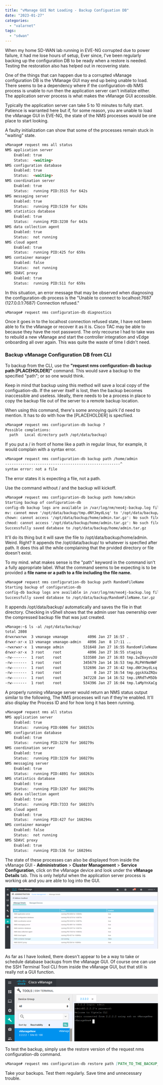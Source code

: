 ```yaml
---
title: "vManage GUI Not Loading - Backup Configuation DB"
date: "2023-01-27"
categories: 
  - "valarnet"
tags: 
  - "sdwan"
---
```


When my home SD-WAN lab running in EVE-NG corrupted due to power failure, it had me lose hours of setup, Ever since, I've been regularly backing up the configuration DB to be ready when a restore is needed. Testing the restoration also has helped out in recovering state.

One of the things that can happen due to a corrupted vManage configuration DB is the VManage GUI may end up being unable to load. There seems to be a dependency where if the configuration-db NMS process is unable to run then the application server can't initialize either. The application server process is what makes the vManage GUI accessible. 

Typically the application server can take 5 to 10 minutes to fully start. Patience is warranted here but if, for some reason, you are unable to load the vManage GUI in EVE-NG, the state of the NMS processes would be one place to start looking.

A faulty initialization can show that some of the processes remain stuck in "waiting" state.

```md
vManage# request nms all status
NMS application server
	Enabled: true
	Status:  <waiting>
NMS configuration database
	Enabled: true
	Status:  <waiting>
NMS coordination server
	Enabled: true
	Status:  running PID:3515 for 642s
NMS messaging server
	Enabled: true
	Status:  running PID:5159 for 626s
NMS statistics database
	Enabled: true
	Status:  running PID:3230 for 643s
NMS data collection agent
	Enabled: true
	Status:  not running
NMS cloud agent
	Enabled: true
	Status:  running PID:425 for 659s
NMS container manager
	Enabled: false
	Status:  not running
NMS SDAVC proxy
	Enabled: true
	Status:  running PID:511 for 659s
```

In this situation, an error message that may be observed when diagnosing the configuration-db process is the "Unable to connect to localhost:7687 (127.0.0.1:7687) Connection refused."

```md
vManage# request nms configuration-db diagnostics
```

Once it goes in to the localhost connection refused state, I have not been able to fix the vManage or recover it as it is. Cisco TAC may be able to because they have the root password. The only recourse I had to take was to rebuild a new vManage and start the controller integration and vEdge onboarding all over again. This was quite the waste of time I didn't need.

### Backup vManage Configuration DB from CLI

To backup from the CLI, use the **"request nms configuration-db backup path [PLACEHOLDER]"** command. This would save a backup to the specified "path"; or so one would think. 

Keep in mind that backup using this method will save a local copy of the configuation-db. If the server itself is lost, then the backup becomes inaccessible and useless. Ideally, there needs to be a process in place to copy the backup file out of the server to a remote backup location.

When using this command, there's some annoying quirk I'd need to mention.  It has to do with how the [PLACEHOLDER] is specfiied. 

```md
vManage# request nms configuration-db backup ?
Possible completions:
  path   Local directory path /opt/data/backup)
```

If you put a / in front of home like a path in regular linux, for example, it would complain with a syntax error.
```md
vManage# request nms configuration-db backup path /home/admin
-----------------------------------------------------^
syntax error: not a file
```
The error states it is expecting a file, not a path.

Use the command without / and the backup will kickoff. 

```md
vManage# request nms configuration-db backup path home/admin
Starting backup of configuration-db
config-db backup logs are available in /var/log/nm/neo4j-backup.log file
mv: cannot move '/opt/data/backup/tmp.dNYJmydLsq' to '/opt/data/backup/home/admin.tar.gz': No such file or directory
chown: cannot access '/opt/data/backup/home/admin.tar.gz': No such file or directory
chmod: cannot access '/opt/data/backup/home/admin.tar.gz': No such file or directory
Successfully saved database to /opt/data/backup/home/admin.tar.gz
```
It'll do its thing but it will save the file to /opt/data/backup/home/admin. Weird. Right? It appends the /opt/data/backup/ to whatever is specfied after path.  It does this all the while complaining that the prvided directory or file doesn't exist.

To my mind. what makes sense is the "path" keyword in the command isn't a fully appropriate label. What the command seems to be expecting is to be provided a **file name or a path to a file including the file name.** 

```md
vManage# request nms configuration-db backup path RandomFileName
Starting backup of configuration-db
config-db backup logs are available in /var/log/nm/neo4j-backup.log file
Successfully saved database to /opt/data/backup/RandomFileName.tar.gz
```
It appends /opt/data/backup/ automatically and saves the file in that directory. Checking in vShell shows that the admin user has ownership over the compressed backup file that was just created.
```md
vManage:~$ ls -al /opt/data/backup/
total 2808
drwxrwxrwx  3 vmanage vmanage         4096 Jan 27 16:57 .
drwxr-xr-x 13 vmanage vmanage-admin   4096 Jan  8 17:11 ..
-rwxrwxr-x  1 vmanage admin         531648 Jan 27 16:55 RandomFileName.tar.gz
drwxr-xr-x  3 root    root            4096 Jan 27 16:55 staging
-rw-------  1 root    root          533580 Jan 27 16:03 tmp.1wZ6xyvu3U
-rw-------  1 root    root          345679 Jan 14 16:53 tmp.RLPHYNeNWF
-rw-------  1 root    root          532696 Jan 27 16:42 tmp.dNYJmydLsq
-rw-------  1 root    root               0 Jan 27 16:54 tmp.ggskXaZRQu
-rw-------  1 root    root          347228 Jan 14 16:52 tmp.iRRdTvM5Db
-rw-------  1 root    root          534396 Jan 27 16:04 tmp.laMpYnXaCg
```

A properly running vManage server would return an NMS status output similar to the following, The NMS processes will run if they're enabled. It'll also display the Process ID and for how long it has been running.

```md
vManage# request nms all status
NMS application server
	Enabled: true
	Status:  running PID:6006 for 160253s
NMS configuration database
	Enabled: true
	Status:  running PID:3270 for 160279s
NMS coordination server
	Enabled: true
	Status:  running PID:3239 for 160279s
NMS messaging server
	Enabled: true
	Status:  running PID:4891 for 160263s
NMS statistics database
	Enabled: true
	Status:  running PID:3297 for 160279s
NMS data collection agent
	Enabled: true
	Status:  running PID:7333 for 160237s
NMS cloud agent
	Enabled: true
	Status:  running PID:427 for 160294s
NMS container manager
	Enabled: false
	Status:  not running
NMS SDAVC proxy
	Enabled: true
	Status:  running PID:536 for 160294s
```
The state of these processes can also be displayed from inside the vManage GUI - **Administration** > **Cluster Management** > **Service Configuration**, click on the vManage device and look under the **vManage Details** tab. This is only helpful when the application server process is working ok and you are able to log into the GUI.

![](/static/img/vmanage-gui-process-status.png)

As far as I have looked, there doesn't appear to be a way to take or schedule database backups from the vManage GUI. Of course one can use the SSH Terminal Tool CLI from inside the vManage GUI, but that still is really not a GUI function.

![](/static/img/vmanage-cli.png)

To test the backup, simply use the restore version of the request nms configuration-db command.

```md
vManage# request nms configuration-db restore path [PATH_TO_THE_BACKUP_FILE_INCLUDING_THE_FILE_NAME]
```

Take your backups. Test them regularly. Save time and unnecessary trouble.